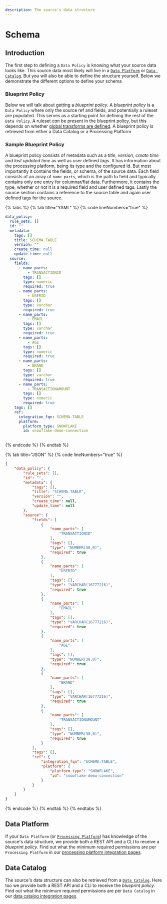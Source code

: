 ```yaml
---
description: The source's data structure
---
```


# Schema

## Introduction

The first step to defining a `Data Policy` is knowing what your source data looks like. This source data most likely will live in a [`Data Platform`](../reference/integrations/processing-platform-integrations/) or [`Data Catalog`](../reference/integrations/data-catalog-integrations/). But you will also be able to define the structure yourself. Below we demonstrate the different options to define your schema

### Blueprint Policy

Below we will talk about getting a _blueprint policy_. A _blueprint policy_ is a `Data Policy` where only the source ref and fields, and potentially a ruleset are populated. This serves as a starting point for defining the rest of the `Data Policy`. A ruleset _can_ be present in the blueprint policy, but this depends on whether [global transforms are defined](../global-actions/global-transforms/). A blueprint policy is retrieved from either a Data Catalog or a Processing Platform

### Sample Blueprint Policy

A blueprint policy consists of metadata such as a _title_, _version_, _create time_ and _last updated time_ as well as user defined _tags_. It has information about the processing platform, being its type and the configured id. But most importantly it contains the fields, or schema, of the source data. Each field consists of an array of `name_parts`, which is the path to field and typically contains only one entry for columnar/flat data. Furthermore, it contains the type, whether or not it is a required field and user defined tags. Lastly the source section contains a reference to the source table and again user defined tags for the source.

{% tabs %}
{% tab title="YAML" %}
{% code lineNumbers="true" %}
```yaml
data_policy:
  rule_sets: []
  id: ""
  metadata:
    tags: []
    title: SCHEMA.TABLE
    version: ""
    create_time: null
    update_time: null
  source:
    fields:
      - name_parts:
          - TRANSACTIONID
        tags: []
        type: numeric
        required: true
      - name_parts:
          - USERID
        tags: []
        type: varchar
        required: true
      - name_parts:
          - EMAIL
        tags: []
        type: varchar
        required: true
      - name_parts:
          - AGE
        tags: []
        type: numeric
        required: true
      - name_parts:
          - BRAND
        tags: []
        type: varchar
        required: true
      - name_parts:
          - TRANSACTIONAMOUNT
        tags: []
        type: numeric
        required: true
    tags: []
    ref: 
      integration_fqn: SCHEMA.TABLE
      platform:
        platform_type: SNOWFLAKE
        id: snowflake-demo-connection
    
```
{% endcode %}
{% endtab %}

{% tab title="JSON" %}
{% code lineNumbers="true" %}
```json
{
    "data_policy": {
        "rule_sets": [],
        "id": "",
        "metadata": {
            "tags": [],
            "title": "SCHEMA.TABLE",
            "version": "",
            "create_time": null,
            "update_time": null
        },
        "source": {
            "fields": [
                {
                    "name_parts": [
                        "TRANSACTIONID"
                    ],
                    "tags": [],
                    "type": "NUMBER(38,0)",
                    "required": true
                },
                {
                    "name_parts": [
                        "USERID"
                    ],
                    "tags": [],
                    "type": "VARCHAR(16777216)",
                    "required": true
                },
                {
                    "name_parts": [
                        "EMAIL"
                    ],
                    "tags": [],
                    "type": "VARCHAR(16777216)",
                    "required": true
                },
                {
                    "name_parts": [
                        "AGE"
                    ],
                    "tags": [],
                    "type": "NUMBER(38,0)",
                    "required": true
                },
                {
                    "name_parts": [
                        "BRAND"
                    ],
                    "tags": [],
                    "type": "VARCHAR(16777216)",
                    "required": true
                },
                {
                    "name_parts": [
                        "TRANSACTIONAMOUNT"
                    ],
                    "tags": [],
                    "type": "NUMBER(38,0)",
                    "required": true
                }
            ],
            "tags": [],
            "ref": {
                "integration_fqn": "SCHEMA.TABLE",
                "platform": {
                    "platform_type": "SNOWFLAKE",
                    "id": "snowflake-demo-connection"
                }
            }
        }
    }
}
```
{% endcode %}
{% endtab %}
{% endtabs %}

## Data Platform

If your `Data Platform` (or [`Processing Platform`](../reference/integrations/processing-platform-integrations/)) has knowledge of the source's data structure, we provide both a REST API and a CLI to receive a _blueprint policy_. Find out what the minimum required permissions are per `Processing Platform` in our [processing platform integration pages](../reference/integrations/processing-platform-integrations/).

## Data Catalog

The source's data structure can also be retrieved from a [`Data Catalog`](../reference/integrations/data-catalog-integrations/). Here too we provide both a REST API and a CLI to receive the _blueprint policy_. Find out what the minimum required permissions are per `Data Catalog` in our [data catalog integration pages](../reference/integrations/data-catalog-integrations/).
